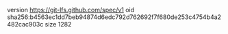 version https://git-lfs.github.com/spec/v1
oid sha256:b4563ec1dd7beb94874d6edc792d762692f7f680de253c4754b4a2482cac903c
size 1282
